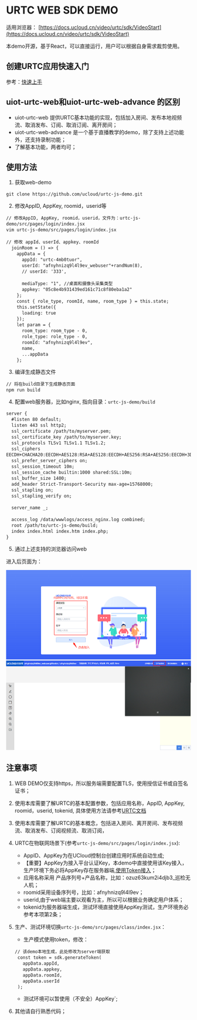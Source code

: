 # URTC WEB SDK DEMO

适用浏览器： [https://docs.ucloud.cn/video/urtc/sdk/VideoStart](https://docs.ucloud.cn/video/urtc/sdk/VideoStart)

本demo开源，基于React，可以直接运行，用户可以根据自身需求裁剪使用。

## 创建URTC应用快速入门
参考：[快速上手](https://docs.ucloud.cn/video/urtc/quick)


## uiot-urtc-web和uiot-urtc-web-advance 的区别

- uiot-urtc-web 提供URTC基本功能的实现，包括加入房间、发布本地视频流、取消发布、订阅、取消订阅、离开房间；
- uiot-urtc-web-advance 是一个基于直播教学的demo，除了支持上述功能外，还支持录制功能；
- 了解基本功能，两者均可；


## 使用方法

1. 获取web-demo
```
git clone https://github.com/ucloud/urtc-js-demo.git
```

2. 修改AppID, AppKey, roomid，userid等
```
// 修改AppID, AppKey, roomid，userid，文件为：urtc-js-demo/src/pages/login/index.jsx
vim urtc-js-demo/src/pages/login/index.jsx 

// 修改 appId、userId、appkey、roomId
  joinRoom = () => {
    appData = {
      appId: "urtc-4mb0tuor",
      userId: "afnyhnizq9l4l9ev_webuser"+randNum(8),
      // userId: '333',

      mediaType: "1", //桌面和摄像头采集类型
      appkey: "05c8e4b931439ed161c71c8f80eba1a2"
    };
    const { role_type, roomId, name, room_type } = this.state;
    this.setState({
      loading: true
    });
    let param = {
      room_type: room_type - 0,
      role_type: role_type - 0,
      roomId: "afnyhnizq9l4l9ev",
      name,
      ...appData
    };
``` 

3. 编译生成静态文件
```
// 将在build目录下生成静态页面
npm run build
```

4. 配置web服务器，比如nginx, 指向目录：`urtc-js-demo/build`
```
server {
  #listen 80 default;
  listen 443 ssl http2;
  ssl_certificate /path/to/myserver.pem;
  ssl_certificate_key /path/to/myserver.key;
  ssl_protocols TLSv1 TLSv1.1 TLSv1.2;
  ssl_ciphers EECDH+CHACHA20:EECDH+AES128:RSA+AES128:EECDH+AES256:RSA+AES256:EECDH+3DES:RSA+3DES:!MD5;
  ssl_prefer_server_ciphers on;
  ssl_session_timeout 10m;
  ssl_session_cache builtin:1000 shared:SSL:10m;
  ssl_buffer_size 1400;
  add_header Strict-Transport-Security max-age=15768000;
  ssl_stapling on;
  ssl_stapling_verify on;

  server_name _;

  access_log /data/wwwlogs/access_nginx.log combined;
  root /path/to/urtc-js-demo/build;
  index index.html index.htm index.php;
}

```

5. 通过上述支持的浏览器访问web

进入后页面为：

![uiot-urtc-web-advance](./images/uiot-urtc-web-advance.png)
![uiot-urtc-web-advance](./images/uiot-urtc-web-advance2.png)


## 注意事项

1. WEB DEMO仅支持https，所以服务端需要配置TLS，使用授信证书或自签名证书；
2. 使用本库需要了解URTC的基本配置参数，包括应用名称，AppID, AppKey, roomid，userid, tokenid, 具体使用方法请参考[URTC文档](https://docs.ucloud.cn/video/urtc)
3. 使用本库需要了解URTC的基本概念，包括进入房间、离开房间、发布视频流、取消发布、订阅视频流、取消订阅，
4. URTC在物联网场景下(参考`urtc-js-demo/src/pages/login/index.jsx`):
   - AppID、AppKey为在UCloud控制台创建应用时系统自动生成;
   - 【重要】AppKey为接入平台认证Key，本demo中直接使用该Key接入，生产环境下务必将AppKey存在服务器端,[使用Token接入](https://docs.ucloud.cn/video/urtc/sdk/token)；
   - 应用名称采用 产品序列号+产品名称，比如：ozuz63kum2i4djb3_巡检无人机；
   - roomid采用设备序列号，比如：afnyhnizq9l4l9ev；
   - userid,由于web端主要以观看为主，所以可以根据业务确定用户体系；
   - tokenid为服务器端生成，测试环境直接使用AppKey测试，生产环境务必参考本项第2条；

5. 生产、测试环境切换`urtc-js-demo/src/pages/class/index.jsx`：
   - 生产模式使用token，修改：
   ```
   // 该demo本地生成，此处修改为server端获取
    const token = sdk.generateToken(
      appData.appId,
      appData.appkey,
      appData.roomId,
      appData.userId
    );

   ```
   - 测试环境可以暂使用（不安全）AppKey`;
6. 其他请自行熟悉代码；

